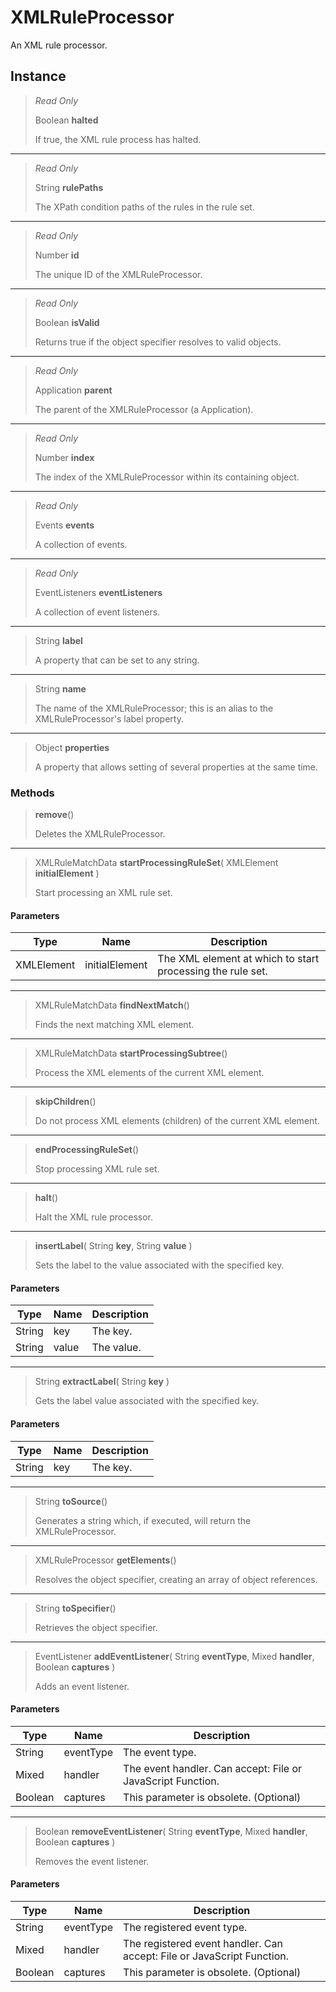 # XMLRuleProcessor
An XML rule processor.

## Instance
> *Read Only* 
> 
> Boolean **halted** 
>
> If true, the XML rule process has halted.
*** 
> *Read Only* 
> 
> String **rulePaths** 
>
> The XPath condition paths of the rules in the rule set.
*** 
> *Read Only* 
> 
> Number **id** 
>
> The unique ID of the XMLRuleProcessor.
*** 
> *Read Only* 
> 
> Boolean **isValid** 
>
> Returns true if the object specifier resolves to valid objects.
*** 
> *Read Only* 
> 
> Application **parent** 
>
> The parent of the XMLRuleProcessor (a Application).
*** 
> *Read Only* 
> 
> Number **index** 
>
> The index of the XMLRuleProcessor within its containing object.
*** 
> *Read Only* 
> 
> Events **events** 
>
> A collection of events.
*** 
> *Read Only* 
> 
> EventListeners **eventListeners** 
>
> A collection of event listeners.
*** 
> String **label** 
>
> A property that can be set to any string.
*** 
> String **name** 
>
> The name of the XMLRuleProcessor; this is an alias to the XMLRuleProcessor's label property.
*** 
> Object **properties** 
>
> A property that allows setting of several properties at the same time.

### Methods
> **remove**()
> 
> Deletes the XMLRuleProcessor.
*** 
> XMLRuleMatchData **startProcessingRuleSet**( XMLElement **initialElement** )
> 
> Start processing an XML rule set.
#### Parameters
| Type | Name | Description |
|---|---|---|
| XMLElement | initialElement | The XML element at which to start processing the rule set. |

*** 
> XMLRuleMatchData **findNextMatch**()
> 
> Finds the next matching XML element.
*** 
> XMLRuleMatchData **startProcessingSubtree**()
> 
> Process the XML elements of the current XML element.
*** 
> **skipChildren**()
> 
> Do not process XML elements (children) of the current XML element.
*** 
> **endProcessingRuleSet**()
> 
> Stop processing XML rule set.
*** 
> **halt**()
> 
> Halt the XML rule processor.
*** 
> **insertLabel**( String **key**, String **value** )
> 
> Sets the label to the value associated with the specified key.
#### Parameters
| Type | Name | Description |
|---|---|---|
| String | key | The key. |
| String | value | The value. |

*** 
> String **extractLabel**( String **key** )
> 
> Gets the label value associated with the specified key.
#### Parameters
| Type | Name | Description |
|---|---|---|
| String | key | The key. |

*** 
> String **toSource**()
> 
> Generates a string which, if executed, will return the XMLRuleProcessor.
*** 
> XMLRuleProcessor **getElements**()
> 
> Resolves the object specifier, creating an array of object references.
*** 
> String **toSpecifier**()
> 
> Retrieves the object specifier.
*** 
> EventListener **addEventListener**( String **eventType**, Mixed **handler**, Boolean **captures** )
> 
> Adds an event listener.
#### Parameters
| Type | Name | Description |
|---|---|---|
| String | eventType | The event type. |
| Mixed | handler | The event handler. Can accept: File or JavaScript Function. |
| Boolean | captures | This parameter is obsolete. (Optional) |

*** 
> Boolean **removeEventListener**( String **eventType**, Mixed **handler**, Boolean **captures** )
> 
> Removes the event listener.
#### Parameters
| Type | Name | Description |
|---|---|---|
| String | eventType | The registered event type. |
| Mixed | handler | The registered event handler. Can accept: File or JavaScript Function. |
| Boolean | captures | This parameter is obsolete. (Optional) |


